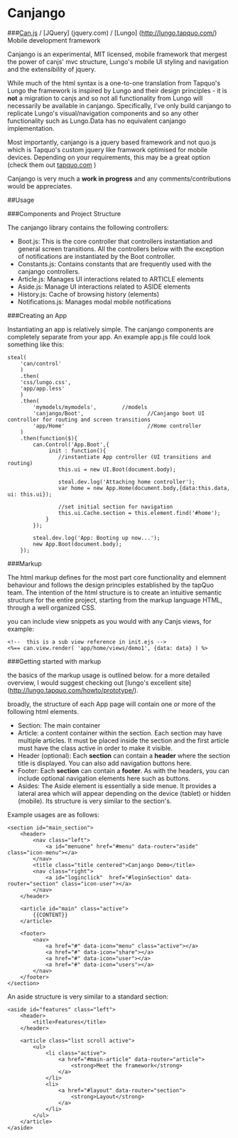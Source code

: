 Canjango
========

###[Can.js](http://canjs.us) / [JQuery] (jquery.com) / [Lungo] (http://lungo.tapquo.com/) Mobile development framework

Canjango is an experimental, MIT licensed,  mobile framework that mergest the power of canjs' mvc structure, Lungo's mobile UI styling and navigation and the extensibility of jquery.

While much of the html syntax is a one-to-one translation from Tapquo's Lungo the framework is inspired by Lungo and their design principles - it is __not__  a migration to canjs and so not all functionality from Lungo will necessarily be available in canjango. Specifically, I've only build canjango to replicate Lungo's visual/navigation components and so any other functionality such as Lungo.Data has no equivalent canjango implementation.

Most importantly, canjango is a jquery based framework and not quo.js which is Tapquo's custom jquery like framwork optimised for mobile devices. Depending on your requirements, this may be a great option (check them out [tapquo.com](http://tapquo.com) )

Canjango is very much a __work in progress__ and any comments/contributions would be appreciates.

##Usage

###Components and Project Structure

The canjango library contains the following controllers:
* Boot.js: This is the core controller that controllers instantiation and general screen transitions. All the controllers below with the exception of notifications are instantiated by the Boot controller.
* Constants.js: Contains constants that are frequently used with the canjango controllers.
* Article.js: Manages UI interactions related to ARTICLE elements
* Aside.js: Manage UI interactions related to ASIDE elements
* History.js: Cache of browsing history (elements)
* Notifications.js: Manages modal mobile notifications

###Creating an App

Instantiating an app is relatively simple. The canjango components are completely separate from your app. An example app.js file could look something like this:

    steal(
		'can/control'
		)
		.then(
		'css/lungo.css',
		'app/app.less'
		)
		.then(
			'mymodels/mymodels',		//models
			'canjango/Boot',					//Canjango boot UI controller for routing and screen transitions
			'app/Home'							//Home controller
		)
		.then(function($){
			can.Control('App.Boot',{
				 init : function(){
					//instantiate App controller (UI transitions and routing)
					this.ui = new UI.Boot(document.body);
					
					steal.dev.log('Attaching home controller');
					var home = new App.Home(document.body,{data:this.data, ui: this.ui});
					
					//set initial section for navigation
					this.ui.Cache.section = this.element.find('#home');			
				} 
			});
			
			steal.dev.log('App: Booting up now...');
			new App.Boot(document.body);
		});

###Markup

The html markup defines for the most part core functionality and elemnent behaviour and follows the design principles established by the tapQuo team. The intention of the html structure is to create an intuitive semantic structure for the entire project, starting from the markup language HTML, through a well organized CSS.

you can include view snippets as you would with any Canjs views, for example:

    <!--  this is a sub view reference in init.ejs -->  
    <%== can.view.render( 'app/home/views/demo1', {data: data} ) %>

###Getting started with markup

the basics of the markup usage is outlined below. for a more detailed overview, I would suggest checking out [lungo's excellent site] (http://lungo.tapquo.com/howto/prototype/).

broadly, the structure of each App page will contain one or more of the following html elements.

* Section: The main container
* Article: a content container within the section. Each section may have multiple articles. It must be placed inside the section and the first article must have the class active in order to make it visible.
* Header (optional): Each __section__ can contain a __header__ where the section title is displayed. You can also add navigation buttons here.
* Footer: Each __section__ can contain a __footer__. As with the headers, you can include optional navigation elements here such as buttons.
* Asides: The Aside element is essentially a side menue. It provides a lateral area which will appear depending on the device (tablet) or hidden (mobile). Its structure is very similar to the section's.

Example usages are as follows:

<!-- language: lang-js -->
    <section id="main_section">
        <header>
        	<nav class="left">
    			<a id="menuone" href="#menu" data-router="aside" class="icon-menu"></a>
    		</nav>
    		<title class="title centered">Canjango Demo</title>
    		<nav class="right">
    			<a id="loginclick"  href="#loginSection" data-router="section" class="icon-user"></a>
    		</nav>
    	</header>
        
        <article id="main" class="active">
            {{CONTENT}}
        </article>

        <footer>
            <nav>
                <a href="#" data-icon="menu" class="active"></a>
                <a href="#" data-icon="share"></a>
                <a href="#" data-icon="user"></a>
                <a href="#" data-icon="users"></a>
            </nav>
        </footer>
    </section>

An aside structure is very similar to a standard section:

    <aside id="features" class="left">
        <header>
            <title>Features</title>
        </header>
    
        <article class="list scroll active">
            <ul>
                <li class="active">
                    <a href="#main-article" data-router="article">
                        <strong>Meet the framework</strong>
                    </a>
                </li>
                <li>
                    <a href="#layout" data-router="section">
                        <strong>Layout</strong>
                    </a>
                </li>
            </ul>
        </article>
    </aside>
